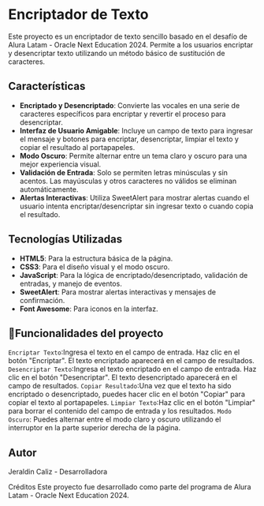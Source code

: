 # Encriptador de Texto

Este proyecto es un encriptador de texto sencillo basado en el desafío de Alura Latam - Oracle Next Education 2024. Permite a los usuarios encriptar y desencriptar texto utilizando un método básico de sustitución de caracteres.

## Características

- **Encriptado y Desencriptado**: Convierte las vocales en una serie de caracteres específicos para encriptar y revertir el proceso para desencriptar.
- **Interfaz de Usuario Amigable**: Incluye un campo de texto para ingresar el mensaje y botones para encriptar, desencriptar, limpiar el texto y copiar el resultado al portapapeles.
- **Modo Oscuro**: Permite alternar entre un tema claro y oscuro para una mejor experiencia visual.
- **Validación de Entrada**: Solo se permiten letras minúsculas y sin acentos. Las mayúsculas y otros caracteres no válidos se eliminan automáticamente.
- **Alertas Interactivas**: Utiliza SweetAlert para mostrar alertas cuando el usuario intenta encriptar/desencriptar sin ingresar texto o cuando copia el resultado.

## Tecnologías Utilizadas

- **HTML5**: Para la estructura básica de la página.
- **CSS3**: Para el diseño visual y el modo oscuro.
- **JavaScript**: Para la lógica de encriptado/desencriptado, validación de entradas, y manejo de eventos.
- **SweetAlert**: Para mostrar alertas interactivas y mensajes de confirmación.
- **Font Awesome**: Para iconos en la interfaz.

## :hammer:Funcionalidades del proyecto
`Encriptar Texto`:Ingresa el texto en el campo de entrada.
Haz clic en el botón "Encriptar".
El texto encriptado aparecerá en el campo de resultados.
`Desencriptar Texto`:Ingresa el texto encriptado en el campo de entrada.
Haz clic en el botón "Desencriptar".
El texto desencriptado aparecerá en el campo de resultados.
`Copiar Resultado`:Una vez que el texto ha sido encriptado o desencriptado, puedes hacer clic en el botón "Copiar" para copiar el texto al portapapeles.
`Limpiar Texto`:Haz clic en el botón "Limpiar" para borrar el contenido del campo de entrada y los resultados.
`Modo Oscuro`: Puedes alternar entre el modo claro y oscuro utilizando el interruptor en la parte superior derecha de la página.

## Autor
Jeraldin Caliz - Desarrolladora


Créditos
Este proyecto fue desarrollado como parte del programa de Alura Latam - Oracle Next Education 2024.
